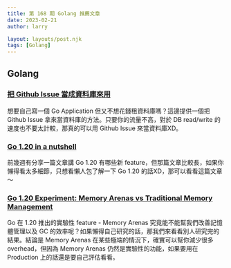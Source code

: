 ```yaml
---
title: 第 168 期 Golang 推薦文章
date: 2023-02-21
author: larry

layout: layouts/post.njk
tags: [Golang]
---
```


## Golang

### [把 Github Issue 當成資料庫來用](https://www.evanlin.com/go-github-issue/)

想要自己寫一個 Go Application 但又不想花錢租資料庫嗎？這邊提供一個把 Github Issue 拿來當資料庫的方法。只要你的流量不高，對於 DB read/write  的速度也不要太計較，那真的可以用 Github Issue 來當資料庫XD。

### [Go 1.20 in a nutshell](https://appliedgo.com/blog/go-1-20-in-a-nutshell)

前幾週有分享一篇文章講 Go 1.20 有哪些新 feature，但那篇文章比較長，如果你懶得看太多細節，只想看懶人包了解一下 Go 1.20 的話XD，那可以看看這篇文章～

### [Go 1.20 Experiment: Memory Arenas vs Traditional Memory Management](https://pyroscope.io/blog/go-1-20-memory-arenas/)

Go 在 1.20 推出的實驗性 feature - Memory Arenas 究竟能不能幫我們改善記憶體管理以及 GC 的效率呢？如果懶得自己研究的話，那我們來看看別人研究完的結果。結論是 Memory Arenas 在某些極端的情況下，確實可以幫你減少很多 overhead，但因為 Memory Arenas 仍然是實驗性的功能，如果要用在 Production 上的話還是要自己評估看看。
